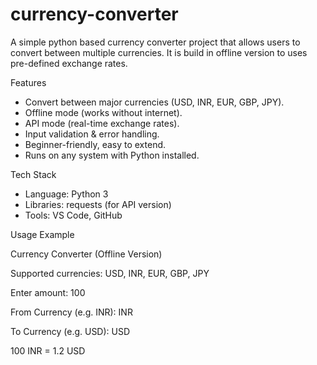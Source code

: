 # currency-converter
A simple python based currency converter project that allows users to convert between multiple currencies. It is build in offline version to uses pre-defined exchange rates. 

Features
- Convert between major currencies (USD, INR, EUR, GBP, JPY).
- Offline mode (works without internet).
- API mode (real-time exchange rates).
- Input validation & error handling.
- Beginner-friendly, easy to extend.
- Runs on any system with Python installed.

Tech Stack
- Language: Python 3
- Libraries: requests (for API version)
- Tools: VS Code, GitHub

Usage Example

Currency Converter (Offline Version) 

Supported currencies: USD, INR, EUR, GBP, JPY

Enter amount: 100

From Currency (e.g. INR): INR

To Currency (e.g. USD): USD

100 INR = 1.2 USD
